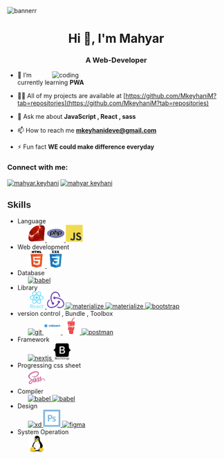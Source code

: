 ![bannerr](https://user-images.githubusercontent.com/95478989/198955082-6e78ebb5-e1e4-49f9-8d32-6e5af3984dcd.gif)
<h1 align="center">Hi 👋, I'm Mahyar</h1>
<h3 align="center">A Web-Developer</h3>
<img align='right' alt='coding' width='400' src='https://media.giphy.com/media/v1.Y2lkPTc5MGI3NjExZGQ1ZWQ0YWI1OWY5ODRmY2UzMDExODdiZmEyNWMyODcxMjNhYzJlZSZjdD1n/qgQUggAC3Pfv687qPC/giphy.gif' >

- 🌱 I’m currently learning **PWA**

- 👨‍💻 All of my projects are available at [https://github.com/MkeyhaniM?tab=repositories](https://github.com/MkeyhaniM?tab=repositories)

- 💬 Ask me about **JavaScript , React , sass**

- 📫 How to reach me **mkeyhanideve@gmail.com**

- ⚡ Fun fact **WE could make difference everyday**

<h3 align="left">Connect with me:</h3>
<p align="left">
<a href="https://twitter.com/mahyar.keyhani" target="blank"><img align="center" src="https://raw.githubusercontent.com/rahuldkjain/github-profile-readme-generator/master/src/images/icons/Social/twitter.svg" alt="mahyar.keyhani" height="30" width="40" /></a>
<a href="https://linkedin.com/in/mahyar keyhani" target="blank"><img align="center" src="https://raw.githubusercontent.com/rahuldkjain/github-profile-readme-generator/master/src/images/icons/Social/linked-in-alt.svg" alt="mahyar keyhani" height="30" width="40" /></a>
</p>


<link rel="preconnect" href="https://fonts.googleapis.com">
<link rel="preconnect" href="https://fonts.gstatic.com" crossorigin>
<link href="https://fonts.googleapis.com/css2?family=Josefin+Sans:wght@500&display=swap" rel="stylesheet">


<h2 style="font-family: 'Josefin Sans', sans-serif">Skills</h2>
    <ul >
        <li>
            Language
            <ul>
                <a href="https://www.ruby-lang.org/en/" target="_blank" rel="noreferrer">
                    <img
                            src="https://raw.githubusercontent.com/devicons/devicon/master/icons/ruby/ruby-original.svg"
                            alt="ruby"
                            width="40"
                            height="40"
                    />
                </a>
                <a href="https://www.php.net" target="_blank" rel="noreferrer">
                    <img
                            src="https://raw.githubusercontent.com/devicons/devicon/master/icons/php/php-original.svg"
                            alt="php"
                            width="40"
                            height="40"
                    />
                </a>
                <a
                        href="https://developer.mozilla.org/en-US/docs/Web/JavaScript"
                        target="_blank"
                        rel="noreferrer"
                >
                    <img
                            src="https://raw.githubusercontent.com/devicons/devicon/master/icons/javascript/javascript-original.svg"
                            alt="javascript"
                            width="40"
                            height="40"
                    />
                </a>
            </ul>
        </li>
        <li>
            Web development
            <ul>
                <a href="https://www.w3.org/html/" target="_blank" rel="noreferrer">
                    <img
                            src="https://raw.githubusercontent.com/devicons/devicon/master/icons/html5/html5-original-wordmark.svg"
                            alt="html5"
                            width="40"
                            height="40"
                    />
                </a>
                <a href="https://www.w3schools.com/css/" target="_blank" rel="noreferrer">
                    <img
                            src="https://raw.githubusercontent.com/devicons/devicon/master/icons/css3/css3-original-wordmark.svg"
                            alt="css3"
                            width="40"
                            height="40"
                    />
                </a>
            </ul>
        </li>
        <li>
            Database
            <ul>
                <a href="https://www.mongodb.com" target="_blank" rel="noreferrer">
                    <img
                            src="https://www.mongodb.com/assets/images/global/favicon.ico"
                            alt="babel"
                            width="40"
                            height="40"
                    />
                </a>
            </ul>
        </li>
        <li>
            Library
            <ul>
                <a href="https://reactjs.org/" target="_blank" rel="noreferrer">
                    <img
                            src="https://raw.githubusercontent.com/devicons/devicon/master/icons/react/react-original-wordmark.svg"
                            alt="react"
                            width="40"
                            height="40"
                    />
                </a>
                <a href="https://redux.js.org" target="_blank" rel="noreferrer">
                    <img
                            src="https://raw.githubusercontent.com/devicons/devicon/master/icons/redux/redux-original.svg"
                            alt="redux"
                            width="40"
                            height="40"
                    />
                </a>
                <a href="https://mui.com" target="_blank" rel="noreferrer">
                    <img
                            src="https://mui.com/static/icons/180x180.png"
                            alt="materialize"
                            width="40"
                            height="40"
                    />
                </a>
                <a href="https://materializecss.com" target="_blank" rel="noreferrer">
                    <img
                            src="https://raw.githubusercontent.com/prplx/svg-logos/5585531d45d294869c4eaab4d7cf2e9c167710a9/svg/materialize.svg"
                            alt="materialize"
                            width="40"
                            height="40"
                    />
                </a>
                <a href="https://jquery.com" target="_blank" rel="noreferrer">
                    <img
                            src="https://jquery.com/jquery-wp-content/themes/jquery.com/i/favicon.ico"
                            alt="bootstrap"
                            width="40"
                            height="40"
                    />
                </a>
            </ul>
        </li>
        <li>
            version control , Bundle , Toolbox
            <ul>
                <a href="https://git-scm.com/" target="_blank" rel="noreferrer">
                    <img
                            src="https://www.vectorlogo.zone/logos/git-scm/git-scm-icon.svg"
                            alt="git"
                            width="40"
                            height="40"
                    />
                </a>
                <a href="https://webpack.js.org" target="_blank" rel="noreferrer">
                    <img
                            src="https://raw.githubusercontent.com/devicons/devicon/d00d0969292a6569d45b06d3f350f463a0107b0d/icons/webpack/webpack-original-wordmark.svg"
                            alt="webpack"
                            width="40"
                            height="40"
                    />
                </a>
                <a href="https://gulpjs.com" target="_blank" rel="noreferrer">
                    <img
                            src="https://raw.githubusercontent.com/devicons/devicon/master/icons/gulp/gulp-plain.svg"
                            alt="gulp"
                            width="40"
                            height="40"
                    />
                </a>
                <a href="https://postman.com" target="_blank" rel="noreferrer">
                    <img
                            src="https://www.vectorlogo.zone/logos/getpostman/getpostman-icon.svg"
                            alt="postman"
                            width="40"
                            height="40"
                    />
                </a>
            </ul>
        </li>
        <li>
            Framework
            <ul>
                <a href="https://nextjs.org/" target="_blank" rel="noreferrer">
                    <img
                            src="https://cdn.worldvectorlogo.com/logos/nextjs-2.svg"
                            alt="nextjs"
                            width="40"
                            height="40"
                    />
                </a>
                <a href="https://getbootstrap.com" target="_blank" rel="noreferrer">
                    <img
                            src="https://raw.githubusercontent.com/devicons/devicon/master/icons/bootstrap/bootstrap-plain-wordmark.svg"
                            alt="bootstrap"
                            width="40"
                            height="40"
                    />
                </a>
            </ul>
        </li>
        <li>
            Progressing css sheet
            <ul>
                <a href="https://sass-lang.com" target="_blank" rel="noreferrer">
                    <img
                            src="https://raw.githubusercontent.com/devicons/devicon/master/icons/sass/sass-original.svg"
                            alt="sass"
                            width="40"
                            height="40"
                    />
                </a>
            </ul>
        </li>
        <li>
            Compiler
            <ul>
                <a href="https://babeljs.io" target="_blank" rel="noreferrer">
                    <img
                            src="https://www.vectorlogo.zone/logos/babeljs/babeljs-icon.svg"
                            alt="babel"
                            width="40"
                            height="40"
                    />
                </a>
                <a href="https://pughtml.com" target="_blank" rel="noreferrer">
                    <img
                            src="https://camo.githubusercontent.com/96ca2666e419c0e530b1bce3ef33f95283eaf983dbb1e991b4b32d4dbe6c018d/687474703a2f2f7075672e73656c666275696c642e66722f7075672e706e67"
                            alt="babel"
                            width="40"
                            height="40"
                    />
                </a>
            </ul>
        </li>
        <li>
            Design
            <ul>
                <a href="https://www.adobe.com/products/xd.html"
                   target="_blank"
                   rel="noreferrer">
                    <img src="https://cdn.worldvectorlogo.com/logos/adobe-xd.svg"
                         alt="xd"
                         width="40"
                         height="40"
                    />
                </a>
                <a href="https://www.photoshop.com/en" target="_blank" rel="noreferrer">
                    <img
                            src="https://raw.githubusercontent.com/devicons/devicon/master/icons/photoshop/photoshop-line.svg"
                            alt="photoshop"
                            width="40"
                            height="40"
                    />
                </a>
                <a href="https://www.figma.com/" target="_blank" rel="noreferrer">
                    <img
                            src="https://www.vectorlogo.zone/logos/figma/figma-icon.svg"
                            alt="figma"
                            width="40"
                            height="40"
                    />
                </a>
            </ul>
        </li>
        <li>
            System Operation
            <ul>
                <a href="https://www.linux.org/" target="_blank" rel="noreferrer">
                    <img
                            src="https://raw.githubusercontent.com/devicons/devicon/master/icons/linux/linux-original.svg"
                            alt="linux"
                            width="40"
                            height="40"
                    />
                </a>
            </ul>
        </li>
    </ul>

